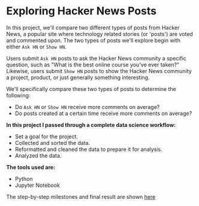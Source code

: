 # Exploring Hacker News Posts
In this project, we'll compare two different types of posts from Hacker News, a popular site where technology related stories (or 'posts') are voted and commented upon. The two types of posts we'll explore begin with either `Ask HN` or `Show HN`.

Users submit `Ask HN` posts to ask the Hacker News community a specific question, such as "What is the best online course you've ever taken?" Likewise, users submit `Show HN` posts to show the Hacker News community a project, product, or just generally something interesting.

We'll specifically compare these two types of posts to determine the following:
- Do `Ask HN` or `Show HN` receive more comments on average?
- Do posts created at a certain time receive more comments on average?

__In this project I passed through a complete data science workflow:__
- Set a goal for the project.
- Collected and sorted the data.
- Reformatted and cleaned the data to prepare it for analysis.
- Analyzed the data.

__The tools used are:__
- Python
- Jupyter Notebook

The step-by-step milestones and final result are shown [here](https://github.com/AndriiTsokur/data-project-002/blob/main/exploring_hacker_news_posts.ipynb)
